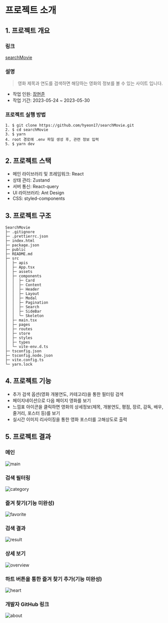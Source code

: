 # 프로젝트 소개
## 1. 프로젝트 개요
### 링크
[searchMovie](https://inspiring-cactus-b0f41b.netlify.app)

### 설명
> 영화 제목과 연도를 검색하면 해당하는 영화의 정보를 볼 수 있는 사이트 입니다.

- 작업 인원: [장현준](https://github.com/hyeon17)
- 작업 기간: 2023-05-24 ~ 2023-05-30
### 프로젝트 실행 방법
```
1. $ git clone https://github.com/hyeon17/searchMovie.git
2. $ cd searchMovie
3. $ yarn
4. root 경로에 .env 파일 생성 후, 관련 정보 입력
5. $ yarn dev
```
## 2. 프로젝트 스택
- 메인 라이브러리 및 프레임워크: React
- 상태 관리: Zustand
- 서버 통신: React-query
- UI 라이브러리: Ant Design
- CSS: styled-components

## 3. 프로젝트 구조
```
SearchMovie
├─ .gitignore
├─ .prettierrc.json
├─ index.html
├─ package.json
├─ public
├─ README.md
├─ src
│  ├─ apis
│  ├─ App.tsx
│  ├─ assets
│  ├─ components
│  │  ├─ Card
│  │  ├─ Content
│  │  ├─ Header
│  │  ├─ Layout
│  │  ├─ Modal
│  │  ├─ Pagination
│  │  ├─ Search
│  │  ├─ SideBar
│  │  └─ Skeleton
│  ├─ main.tsx
│  ├─ pages
│  ├─ routes
│  ├─ store
│  ├─ styles
│  ├─ types
│  └─ vite-env.d.ts
├─ tsconfig.json
├─ tsconfig.node.json
├─ vite.config.ts
└─ yarn.lock
```

## 4. 프로젝트 기능
- 추가 검색 옵션(영화 개봉연도, 카테고리)을 통한 필터링 검색
- 페이지네이션으로 다음 페이지 영화를 보기
- 느낌표 아이콘을 클릭하면 영화의 상세정보(제목, 개봉연도, 평점, 장르, 감독, 배우, 줄거리, 포스터 등)를 보기
- 실시간 이미지 리사이징을 통한 영화 포스터를 고해상도로 출력

## 5. 프로젝트 결과
### 메인
![main](/src/assets/main.png)

### 검색 필터링
![category](/src/assets/category.png)
### 즐겨 찾기(기능 미완성)
![favorite](/src/assets/favorite.png)
### 검색 결과
![result](/src/assets/result.png)

### 상세 보기
![overview](/src/assets/overview.png)

### 하트 버튼을 통한 즐겨 찾기 추가(기능 미완성)
![heart](/src/assets/heart.png)

### 개발자 GitHub 링크
![about](/src/assets/about.png)